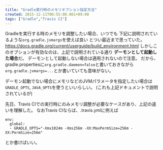 ```yaml
---
title: "Gradle実行時のメモリオプション指定方法"
created: 2015-12-11T00:55:00.001+09:00
tags: ["Gradle","Travis CI"]
---
```

Gradleを実行する時のメモリを調整したい場合、いつでも
下記に説明されているような`org.gradle.jvmargs`を使えば良い
とつい最近まで思っていた。
https://docs.gradle.org/current/userguide/build_environment.html
しかしこのオプションが有効なのは、上記で説明されている通り
**デーモンとして起動した場合**だ。
デーモンとして起動しない場合は適用されないので注意。
だから、gradle.propertiesに`org.gradle.daemon=false`と書いておきながら
`org.gradle.jvmargs=...`とか書いていても意味がない。

デーモン起動でない場合にメモリなどのJVMパラメータを指定したい場合は
`GRADLE_OPTS`, `JAVA_OPTS`を使うといいらしい。
(これも上記ドキュメントで説明されているが)

先日、Travis CIでの実行時にのみメモリ調整が必要なケースがあり、上記の違いを理解した。
なおTravis CIならば、.travis.ymlに例えば

```
env:
  global:
  - GRADLE_OPTS="-Xmx1024m -Xms256m -XX:MaxPermSize=256m -XX:PermSize=256m"
```

とか書けばいい。
